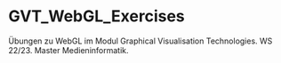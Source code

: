 # GVT_WebGL_Exercises
Übungen zu WebGL im Modul Graphical Visualisation Technologies. WS 22/23. Master Medieninformatik.
